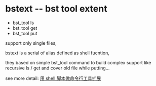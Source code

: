 # bstext -- bst tool extent
* bst_tool ls
* bst_tool get
* bst_tool put

support only single files, 

bstext is a serial of alias defined as shell fucntion, 

they based on simple bst_tool command to build
complex support like recursive ls / get and
cover old file while putting...

see more detail: [用 shell 脚本做命令行工具扩展](https://www.cnblogs.com/goodcitizen/p/extends_command_line_tool_by_shell_scripts.html)

